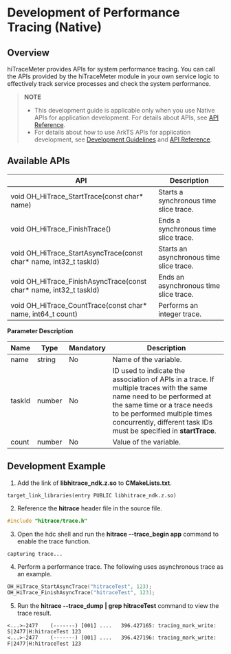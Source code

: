 # Development of Performance Tracing (Native)

## Overview

hiTraceMeter provides APIs for system performance tracing. You can call the APIs provided by the hiTraceMeter module in your own service logic to effectively track service processes and check the system performance.

> **NOTE**
> - This development guide is applicable only when you use Native APIs for application development. For details about APIs, see [API Reference](../reference/native-apis/_hitrace.md).
> - For details about how to use ArkTS APIs for application development, see [Development Guidelines](hitracemeter-guidelines.md) and [API Reference](../reference/apis/js-apis-hitracemeter.md).

## Available APIs

| API| Description|
| -------- | -------- |
| void OH_HiTrace_StartTrace(const char* name) | Starts a synchronous time slice trace.|
| void OH_HiTrace_FinishTrace() | Ends a synchronous time slice trace.|
| void OH_HiTrace_StartAsyncTrace(const char* name, int32_t taskId) | Starts an asynchronous time slice trace.|
| void OH_HiTrace_FinishAsyncTrace(const char* name, int32_t taskId) | Ends an asynchronous time slice trace.|
| void OH_HiTrace_CountTrace(const char* name, int64_t count) | Performs an integer trace.|

**Parameter Description**

| Name| Type| Mandatory| Description                                                        |
| ------ | ------ | ---- | ------------------------------------------------------------ |
| name   | string | No  | Name of the variable.|
| taskId | number | No  | ID used to indicate the association of APIs in a trace. If multiple traces with the same name need to be performed at the same time or a trace needs to be performed multiple times concurrently, different task IDs must be specified in **startTrace**.|
| count  | number | No  | Value of the variable. |

## Development Example

1. Add the link of **libhitrace_ndk.z.so** to **CMakeLists.txt**.
  ```
  target_link_libraries(entry PUBLIC libhitrace_ndk.z.so)
  ```
2. Reference the **hitrace** header file in the source file.
  ```c++
  #include "hitrace/trace.h"
  ```
3. Open the hdc shell and run the **hitrace --trace_begin app** command to enable the trace function.
  ```shell
  capturing trace...
  ```
4. Perform a performance trace. The following uses asynchronous trace as an example.
  ```c++
  OH_HiTrace_StartAsyncTrace("hitraceTest", 123);
  OH_HiTrace_FinishAsyncTrace("hitraceTest", 123);
  ```
5. Run the **hitrace --trace_dump | grep hitraceTest** command to view the trace result.
  ```shell
  <...>-2477    (-------) [001] ....   396.427165: tracing_mark_write: S|2477|H:hitraceTest 123
  <...>-2477    (-------) [001] ....   396.427196: tracing_mark_write: F|2477|H:hitraceTest 123
  ```
